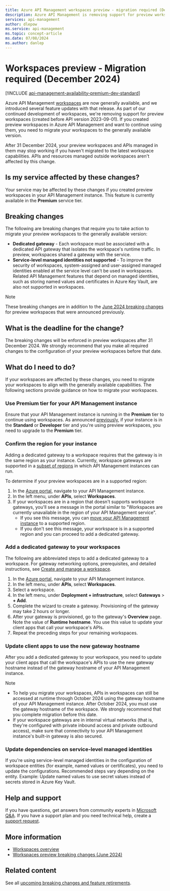 ```yaml
---
title: Azure API Management workspaces preview - migration required (Dec 2024) | Microsoft Docs
description: Azure API Management is removing support for preview workspaces. If your service uses workspaces preview, migrate your workspaces to the latest version.
services: api-management 
author: dlepow
ms.service: api-management
ms.topic: concept-article
ms.date: 07/08/2024
ms.author: danlep
---
```


# Workspaces preview - Migration required (December 2024)

[!INCLUDE [api-management-availability-premium-dev-standard](../../../includes/api-management-availability-premium-dev-standard.md)]

Azure API Management [workspaces](../workspaces-overview.md) are now generally available, and we introduced several feature updates with that release. As part of our continued development of workspaces, we're removing support for preview workspaces (created before API version 2023-09-01). If you created preview workspaces in Azure API Management and want to continue using them, you need to migrate your workspaces to the generally available version. 

After 31 December 2024, your preview workspaces and APIs managed in them may stop working if you haven't migrated to the latest workspace capabilities. APIs and resources managed outside workspaces aren't affected by this change.

## Is my service affected by these changes?

Your service may be affected by these changes if you created preview workspaces in your API Management instance. This feature is currently available in the **Premium** service tier.

## Breaking changes

The following are breaking changes that require you to take action to migrate your preview workspaces to the generally available version:

* **Dedicated gateway** - Each workspace must be associated with a dedicated API gateway that isolates the workspace's runtime traffic. In preview, workspaces shared a gateway with the service.
* **Service-level managed identities not supported** - To improve the security of workspaces, system-assigned and user-assigned managed identities enabled at the service level can't be used in workspaces. Related API Management features that depend on managed identities, such as storing named values and certificates in Azure Key Vault, are also not supported in workspaces.

> [!NOTE]
> These breaking changes are in addition to the [June 2024 breaking changes](workspaces-breaking-changes-june-2024.md) for preview workspaces that were announced previously.

## What is the deadline for the change?

The breaking changes will be enforced in preview workspaces after 31 December 2024. We strongly recommend that you make all required changes to the configuration of your preview workspaces before that date.

## What do I need to do?

If your workspaces are affected by these changes, you need to migrate your workspaces to align with the generally available capabilities. The following sections provide guidance on how to migrate your workspaces.

### Use Premium tier for your API Management instance

Ensure that your API Management instance is running in the **Premium** tier to continue using workspaces. As announced [previously](workspaces-breaking-changes-june-2024.md), if your instance is in the **Standard** or **Developer** tier and you're using preview workspaces, you need to upgrade to the **Premium** tier.

### Confirm the region for your instance

Adding a dedicated gateway to a workspace requires that the gateway is in the same region as your instance. Currently, workspace gateways are supported in a [subset of regions](../workspaces-overview.md#supported-gateway-features) in which API Management instances can run.

To determine if your preview workspaces are in a supported region:

1. In the [Azure portal](https://portal.azure.com), navigate to your API Management instance.
1. In the left menu, under **APIs**, select **Workspaces**.
1. If your workspaces are in a region that doesn't supports workspace gateways, you'll see a message in the portal similar to "Workspaces are currently unavailable in the region of your API Management service". 
    * If you see this message, you can [move your API Management instance](../api-management-howto-migrate.md) to a supported region.
    * If you don't see this message, your workspace is in a supported region and you can proceed to add a dedicated gateway.

### Add a dedicated gateway to your workspaces

The following are abbreviated steps to add a dedicated gateway to a workspace. For gateway networking options, prerequisites, and detailed instructions, see [Create and manage a workspace](../how-to-create-workspace.md).

1. In the [Azure portal](https://portal.azure.com), navigate to your API Management instance.
1. In the left menu, under **APIs**, select **Workspaces**.
1. Select a workspace.
1. In the left menu, under **Deployment + infrastructure**, select **Gateways** > **+ Add**.
1. Complete the wizard to create a gateway. Provisioning of the gateway may take 2 hours or longer.
1. After your gateway is provisioned, go to the gateway's **Overview** page. Note the value of **Runtime hostname**. You use this value to update your client apps that call your workspace's APIs.
1. Repeat the preceding steps for your remaining workspaces.


### Update client apps to use the new gateway hostname

After you add a dedicated gateway to your workspace, you need to update your client apps that call the workspace's APIs to use the new gateway hostname instead of the gateway hostname of your API Management instance. 

> [!NOTE]
> * To help you migrate your workspaces, APIs in workspaces can still be accessed at runtime through October 2024 using the gateway hostname of your API Management instance. After October 2024, you must use the gateway hostname of the workspace. We strongly recommend that you complete migration before this date.
> * If your workspace gateways are in internal virtual networks (that is, they're configured with private inbound access and private outbound access), make sure that connectivity to your API Management instance's built-in gateway is also secured.

### Update dependencies on service-level managed identities

If you're using service-level managed identities in the configuration of workspace entities (for example, named values or certificates), you need to update the configurations. Recommended steps vary depending on the entity. Example: Update named values to use secret values instead of secrets stored in Azure Key Vault.

## Help and support

If you have questions, get answers from community experts in [Microsoft Q&A](https://aka.ms/apim/azureqa/change/captcha-2022). If you have a support plan and you need technical help, create a [support request](https://portal.azure.com/#view/Microsoft_Azure_Support/HelpAndSupportBlade/~/overview).

## More information

* [Workspaces overview](../workspaces-overview.md)
* [Workspaces preview breaking changes (June 2024)](workspaces-breaking-changes-june-2024.md)

## Related content

See all [upcoming breaking changes and feature retirements](overview.md).
